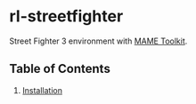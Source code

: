 # rl-streetfighter

Street Fighter 3 environment with [MAME Toolkit](https://github.com/M-J-Murray/MAMEToolkit).

## Table of Contents

1. [Installation](docs/INSTALLATION.md)
